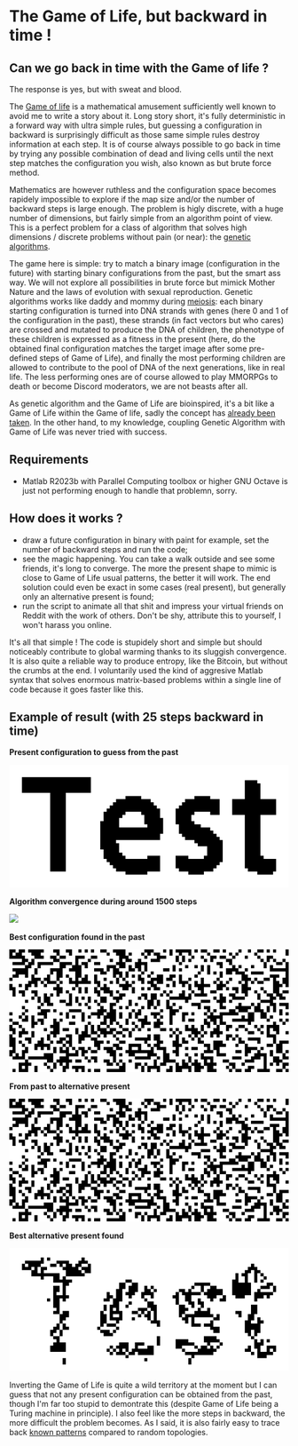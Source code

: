 # The Game of Life, but backward in time !

## Can we go back in time with the Game of life ?
The response is yes, but with sweat and blood.

The [Game of life](https://en.wikipedia.org/wiki/Conway%27s_Game_of_Life) is a mathematical amusement sufficiently well known to avoid me to write a story about it. Long story short, it's fully deterministic in a forward way with ultra simple rules, but guessing a configuration in backward is surprisingly difficult as those same simple rules destroy information at each step. It is of course always possible to go back in time by trying any possible combination of dead and living cells until the next step matches the configuration you wish, also known as but brute force method.

Mathematics are however ruthless and the configuration space becomes rapidely impossible to explore if the map size and/or the number of backward steps is large enough. The problem is higly discrete, with a huge number of dimensions, but fairly simple from an algorithm point of view. This is a perfect problem for a class of algorithm that solves high dimensions / discrete problems without pain (or near): the [genetic algorithms](https://en.wikipedia.org/wiki/Genetic_algorithm).

The game here is simple: try to match a binary image (configuration in the future) with starting binary configurations from the past, but the smart ass way. We will not explore all possibilities in brute force but mimick Mother Nature and the laws of evolution with sexual reproduction. Genetic algorithms works like daddy and mommy during [meiosis](https://en.wikipedia.org/wiki/Meiosis): each binary starting configuration is turned into DNA strands with genes (here 0 and 1 of the configuration in the past), these strands (in fact vectors but who cares) are crossed and mutated to produce the DNA of children, the phenotype of these children is expressed as a fitness in the present (here, do the obtained final configuration matches the target image after some pre-defined steps of Game of Life), and finally the most performing children are allowed to contribute to the pool of DNA of the next generations, like in real life. The less performing ones are of course allowed to play MMORPGs to death or become Discord moderators, we are not beasts after all.

As genetic algorithm and the Game of Life are bioinspired, it's a bit like a Game of Life within the Game of life, sadly the concept has [already been taken](https://www.youtube.com/watch?v=xP5-iIeKXE8). In the other hand, to my knowledge, coupling Genetic Algorithm with Game of Life was never tried with success.

## Requirements
- Matlab R2023b with Parallel Computing toolbox or higher
GNU Octave is just not performing enough to handle that problemn, sorry.

## How does it works ?
- draw a future configuration in binary with paint for example, set the number of backward steps and run the code;
- see the magic happening. You can take a walk outside and see some friends, it's long to converge. The more the present shape to mimic is close to Game of Life usual patterns, the better it will work. The end solution could even be exact in some cases (real present), but generally only an alternative present is found;
- run the script to animate all that shit and impress your virtual friends on Reddit with the work of others. Don't be shy, attribute this to yourself, I won't harass you online.

It's all that simple ! The code is stupidely short and simple but should noticeably contribute to global warming thanks to its sluggish convergence. It is also quite a reliable way to produce entropy, like the Bitcoin, but without the crumbs at the end. I voluntarily used the kind of aggresive Matlab syntax that solves enormous matrix-based problems within a single line of code because it goes faster like this.

## Example of result (with 25 steps backward in time)

**Present configuration to guess from the past**

![](/Images/Target_big.png)

**Algorithm convergence during around 1500 steps**

![](/Images/Topology.gif)

**Best configuration found in the past**

![](/Images/Best_start.png)

**From past to alternative present**

![](/Images/Animation.gif)

**Best alternative present found**

![](/Images/Best_end.png)

Inverting the Game of Life is quite a wild territory at the moment but I can guess that not any present configuration can be obtained from the past, though I'm far too stupid to demontrate this (despite Game of Life being a Turing machine in principle). I also feel like the more steps in backward, the more difficult the problem becomes. As I said, it is also fairly easy to trace back [known patterns](https://conwaylife.com/wiki/Category:Patterns) compared to random topologies.
